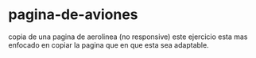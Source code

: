 # pagina-de-aviones
copia de una pagina de  aerolinea (no responsive) este ejercicio esta mas enfocado en copiar la pagina que en que esta sea adaptable.
